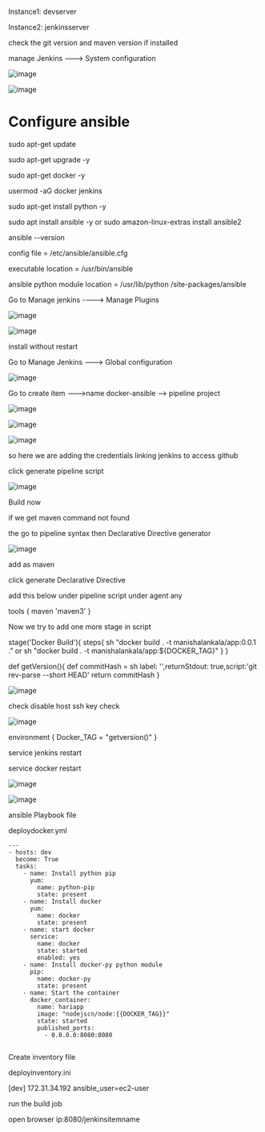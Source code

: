 


Instance1: devserver

Instance2: jenkinsserver

check the git version and maven version if installed

manage Jenkins ---> System configuration

![image](https://user-images.githubusercontent.com/33985509/98478098-0afe2a80-21f7-11eb-8be2-d9b06612e470.png)

![image](https://user-images.githubusercontent.com/33985509/98479070-5c0e1e80-21f7-11eb-994e-c34b03c0f04a.png)


# Configure ansible

sudo apt-get update

sudo apt-get upgrade -y

sudo apt-get docker -y

usermod -aG docker jenkins

sudo apt-get install python -y

sudo apt install ansible -y or sudo amazon-linux-extras install ansible2

ansible --version

config file = /etc/ansible/ansible.cfg

executable location = /usr/bin/ansible

ansible python module location = /usr/lib/python /site-packages/ansible

Go to Manage jenkins ----> Manage Plugins

![image](https://user-images.githubusercontent.com/33985509/98481285-7cd77380-21f9-11eb-852a-500a80aee3c4.png)

![image](https://user-images.githubusercontent.com/33985509/98481311-ad1f1200-21f9-11eb-9f57-9236734ec38e.png)


install without restart

Go to Manage Jenkins ---> Global configuration

![image](https://user-images.githubusercontent.com/33985509/98481375-09823180-21fa-11eb-8b82-4013e7927960.png)


Go to create item --->name docker-ansible --> pipeline project 

![image](https://user-images.githubusercontent.com/33985509/98481540-4d296b00-21fb-11eb-8701-29dcb7d7fdda.png)

![image](https://user-images.githubusercontent.com/33985509/98481603-aabdb780-21fb-11eb-8dff-15ea0438e1e2.png)

![image](https://user-images.githubusercontent.com/33985509/98481626-d771cf00-21fb-11eb-83b7-860aa77f059f.png)

so here we are adding the credentials linking jenkins to access github

click generate pipeline script

![image](https://user-images.githubusercontent.com/33985509/98481710-67b01400-21fc-11eb-9b7e-75655792ed3f.png)

Build now

if we get maven command not found

the go to pipeline syntax then  Declarative Directive generator


![image](https://user-images.githubusercontent.com/33985509/98481909-02f5b900-21fe-11eb-8a1d-a3f5e4e6dac4.png)


add as maven

click generate Declarative Directive 

add this below under pipeline script  under agent any

tools {
 maven 'maven3'
}



Now we try to add one more stage in script

stage('Docker Build'){
     steps{
         sh "docker build . -t manishalankala/app:0.0.1 ." or sh "docker build . -t manishalankala/app:${DOCKER_TAG}"
      }
 }
 
 def getVersion(){
     def commitHash = sh label: '',returnStdout: true,script:'git rev-parse --short HEAD'
     return commitHash
 }
 



![image](https://user-images.githubusercontent.com/33985509/98482089-2bca7e00-21ff-11eb-9e72-ebc4a1823459.png)

check disable host ssh key check

![image](https://user-images.githubusercontent.com/33985509/98482156-c3c86780-21ff-11eb-9fb5-716663bcfbcb.png)

environment {
    Docker_TAG = "getversion()"
}


service jenkins restart

service docker restart



![image](https://user-images.githubusercontent.com/33985509/98485490-11040380-2217-11eb-925c-850d3ddd2091.png)


![image](https://user-images.githubusercontent.com/33985509/98485474-e7e37300-2216-11eb-93ec-5e6734ff7403.png)



ansible Playbook file

deploydocker.yml

```
---
- hosts: dev
  become: True
  tasks:
    - name: Install python pip
      yum:
        name: python-pip
        state: present
    - name: Install docker
      yum:
        name: docker
        state: present
    - name: start docker
      service:
        name: docker
        state: started
        enabled: yes
    - name: Install docker-py python module
      pip:
        name: docker-py
        state: present
    - name: Start the container
      docker_container:
        name: hariapp
        image: "nodejscn/node:{{DOCKER_TAG}}"
        state: started
        published_ports:
          - 0.0.0.0:8080:8080
          
```

Create inventory file

deployinventory.ini

[dev]
172.31.34.192 ansible_user=ec2-user


run the build job



open browser ip:8080/jenkinsitemname



